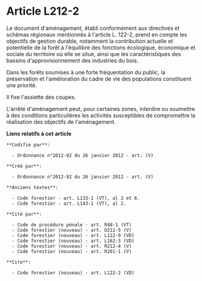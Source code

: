 # Article L212-2

Le document d'aménagement, établi conformément aux directives et schémas régionaux mentionnés à l'article L. 122-2, prend en
compte les objectifs de gestion durable, notamment la contribution actuelle et potentielle de la forêt à l'équilibre des
fonctions écologique, économique et sociale du territoire où elle se situe, ainsi que les caractéristiques des bassins
d'approvisionnement des industries du bois.

Dans les forêts soumises à une forte fréquentation du public, la préservation et l'amélioration du cadre de vie des
populations constituent une priorité.

Il fixe l'assiette des coupes.

L'arrêté d'aménagement peut, pour certaines zones, interdire ou soumettre à des conditions particulières les activités
susceptibles de compromettre la réalisation des objectifs de l'aménagement.

**Liens relatifs à cet article**

	**Codifié par**:

	  - Ordonnance n°2012-92 du 26 janvier 2012 - art. (V)

	**Créé par**:

	  - Ordonnance n°2012-92 du 26 janvier 2012 - art. (V)

	**Anciens textes**:

	  - Code forestier - art. L133-1 (VT), al 2 et 6.
	  - Code forestier - art. L143-1 (VT), al 2.

	**Cité par**:

	  - Code de procédure pénale - art. R48-1 (VT)
	  - Code forestier (nouveau) - art. D212-5 (V)
	  - Code forestier (nouveau) - art. L122-9 (VD)
	  - Code forestier (nouveau) - art. L162-3 (VD)
	  - Code forestier (nouveau) - art. R212-4 (V)
	  - Code forestier (nouveau) - art. R261-1 (V)

	**Cite**:

	  - Code forestier (nouveau) - art. L122-2 (VD)
